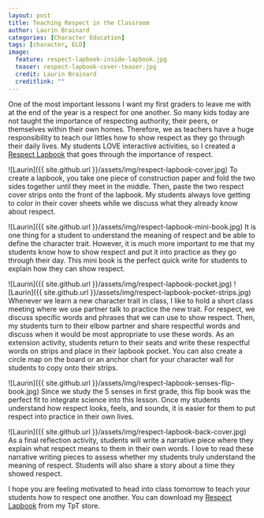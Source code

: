```yaml
---
layout: post
title: Teaching Respect in the Classroom
author: Laurin Brainard
categories: [Character Education]
tags: [character, ELD]
image:
  feature: respect-lapbook-inside-lapbook.jpg
  teaser: respect-lapbook-cover-teaser.jpg
  credit: Laurin Brainard
  creditlink: ""
---
```

One of the most important lessons I want my first graders to leave me with at the end of the year is a respect for one another. So many kids today are not taught the importance of respecting authority, their peers, or themselves within their own homes. Therefore, we as teachers have a huge responsibility to teach our littles how to show respect as they go through their daily lives. My students LOVE interactive activities, so I created a [Respect Lapbook](http://bit.ly/2KeDFhq) that goes through the importance of respect. 

![Laurin]({{ site.github.url }}/assets/img/respect-lapbook-cover.jpg)
To create a lapbook, you take one piece of construction paper and fold the two sides together until they meet in the middle. Then, paste the two respect cover strips onto the front of the lapbook. My students always love getting to color in their cover sheets while we discuss what they already know about respect. 

![Laurin]({{ site.github.url }}/assets/img/respect-lapbook-mini-book.jpg)
It is one thing for a student to understand the meaning of respect and be able to define the character trait. However, it is much more important to me that my students know how to show respect and put it into practice as they go through their day. This mini book is the perfect quick write for students to explain how they can show respect. 

![Laurin]({{ site.github.url }}/assets/img/respect-lapbook-pocket.jpg)
![Laurin]({{ site.github.url }}/assets/img/respect-lapbook-pocket-strips.jpg)
Whenever we learn a new character trait in class, I like to hold a short class meeting where we use partner talk to practice the new trait. For respect, we discuss specific words and phrases that we can use to show respect. Then, my students turn to their elbow partner and share respectful words and discuss when it would be most appropriate to use these words. As an extension activity, students return to their seats and write these respectful words on strips and place in their lapbook pocket. You can also create a circle map on the board or an anchor chart for your character wall for students to copy onto their strips.

![Laurin]({{ site.github.url }}/assets/img/respect-lapbook-senses-flip-book.jpg)
Since we study the 5 senses in first grade, this flip book was the perfect fit to integrate science into this lesson. Once my students understand how respect looks, feels, and sounds, it is easier for them to put respect into practice in their own lives. 

![Laurin]({{ site.github.url }}/assets/img/respect-lapbook-back-cover.jpg)
As a final reflection activity, students will write a narrative piece where they explain what respect means to them in their own words. I love to read these narrative writing pieces to assess whether my students truly understand the meaning of respect. Students will also share a story about a time they showed respect. 

I hope you are feeling motivated to head into class tomorrow to teach your students how to respect one another. You can download my [Respect Lapbook](http://bit.ly/2KeDFhq) from my TpT store. 